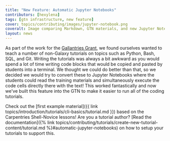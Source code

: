 ```yaml
---
title: "New Feature: Automatic Jupyter Notebooks"
contributors: [hexylena]
tags: [gtn infrastructure, new feature]
cover: topics/contributing/images/jupyter-notebook.png
coveralt: Image comparing Markdown, GTN materials, and new Jupyter Notebook output
layout: news
---
```


As part of the work for the [Gallantries Grant](https://gallantries.github.io/), we found ourselves wanted to teach a number of non-Galaxy tutorials on topics such as Python, Bash, SQL, and Git. Writing the tutorials was always a bit awkward as you would spend a lot of time writing code blocks that would be copied and pasted by students into a terminal. We thought we could do better than that, so we decided we would try to convert these to Jupyter Notebooks where the students could read the training materials and simultaneously execute the code cells directly there with the text! This worked fantastically and now we've built this feature into the GTN to make it easier to run all of the coding tutorials.

Check out the [first example material]({{ link topics/introduction/tutorials/cli-basics/tutorial.md }}) based on the Carpentries Shell-Novice lessons! Are you a tutorial author? [Read the documentation]({% link topics/contributing/tutorials/create-new-tutorial-content/tutorial.md %}#automatic-jupyter-notebooks) on how to setup your tutorials to support this.
